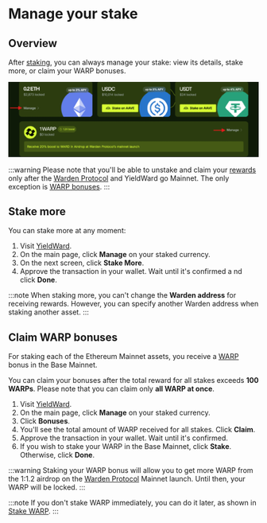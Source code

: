 ﻿---
sidebar_position: 5
---

# Manage your stake

## Overview

After [staking](stake), you can always manage your stake: view its details, stake more, or claim your WARP bonuses.

![Manage your stake in YieldWard](../static/img/manage-your-stake-01.png)

:::warning
Please note that you'll be able to unstake and claim your [rewards](earn-rewards) only after the [Warden Protocol](https://wardenprotocol.org) and YieldWard go Mainnet. The only exception is [WARP bonuses](#claim-warp-bonuses).
:::

## Stake more

You can stake more at any moment:

1. Visit [YieldWard](https://yieldward.com).
2. On the main page, click **Manage** on your staked currency.
3. On the next screen, click **Stake More**.
4. Approve the transaction in your wallet. Wait until it's confirmed a nd click **Done**.

:::note 
When staking more, you can't change the **Warden address** for receiving rewards. However, you can specify another Warden address when staking another asset.
:::

## Claim WARP bonuses

For staking each of the Ethereum Mainnet assets, you receive a [WARP](https://docs.wardenprotocol.org/tokens/warp-token/warp) bonus in the Base Mainnet.

You can claim your bonuses after the total reward for all stakes exceeds **100 WARPs**. Please note that you can claim only **all WARP at once**.

1. Visit [YieldWard](https://yieldward.com).
2. On the main page, click **Manage** on your staked currency.
3. Click **Bonuses**.
4. You'll see the total amount of WARP received for all stakes. Click **Claim**.
5. Approve the transaction in your wallet. Wait until it's confirmed.
6. If you wish to stake your WARP in the Base Mainnet, click **Stake**. Otherwise, click **Done**.

:::warning
Staking your WARP bonus will allow you to get more WARP from the 1:1.2 airdrop on the [Warden Protocol](https://wardenprotocol.org) Mainnet launch. Until then, your WARP will be locked.
:::

:::note
If you don't stake WARP immediately, you can do it later, as shown in [Stake WARP](stake#stake-warp).
:::
